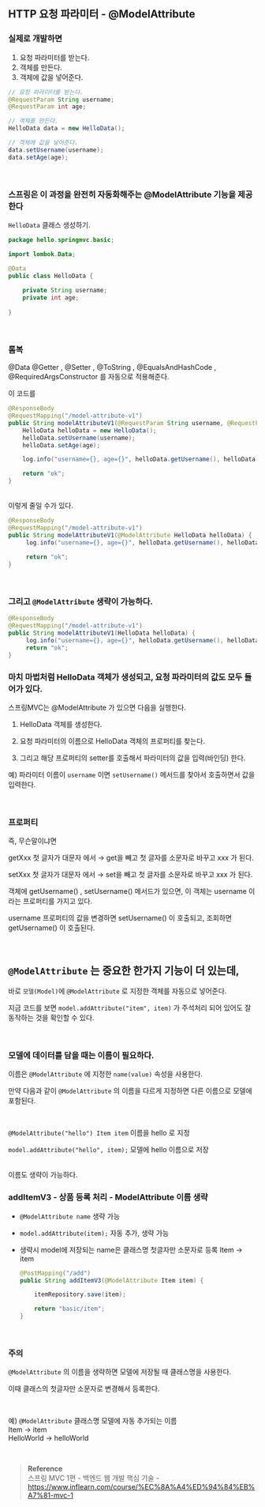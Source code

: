 ## HTTP 요청 파라미터 - @ModelAttribute

### 실제로 개발하면

1. 요청 파라미터를 받는다.
2. 객체를 만든다. 
3. 객체에 값을 넣어준다.

```java
// 요청 파라미터를 받는다.
@RequestParam String username;
@RequestParam int age;

// 객체를 만든다. 
HelloData data = new HelloData();

// 객체에 값을 넣어준다.
data.setUsername(username);
data.setAge(age);
```

<br/>

### 스프링은 이 과정을 완전히 자동화해주는 @ModelAttribute 기능을 제공한다

`HelloData` 클래스 생성하기.

```java
package hello.springmvc.basic;

import lombok.Data;

@Data
public class HelloData {
  
    private String username;
    private int age;
    
}
```

<br/>

### 롬복 

@Data
@Getter , @Setter , @ToString , @EqualsAndHashCode , @RequiredArgsConstructor 를
자동으로 적용해준다.


이 코드를 

```java
@ResponseBody
@RequestMapping("/model-attribute-v1")
public String modelAttributeV1(@RequestParam String username, @RequestParam int age) {
    HelloData helloData = new HelloData();
    helloData.setUsername(username);
    helloData.setAge(age);

    log.info("username={}, age={}", helloData.getUsername(), helloData.getAge());

    return "ok";
}
```

<br/>이렇게 줄일 수가 있다.

```java
@ResponseBody
@RequestMapping("/model-attribute-v1")
public String modelAttributeV1(@ModelAttribute HelloData helloData) {
     log.info("username={}, age={}", helloData.getUsername(), helloData.getAge());
       
     return "ok";
}
```

<br/>

### 그리고 `@ModelAttribute` 생략이 가능하다.

```java
@ResponseBody
@RequestMapping("/model-attribute-v1")
public String modelAttributeV1(HelloData helloData) {
     log.info("username={}, age={}", helloData.getUsername(), helloData.getAge());
     return "ok";
}
```

### 마치 마법처럼 HelloData 객체가 생성되고, 요청 파라미터의 값도 모두 들어가 있다.

스프링MVC는 @ModelAttribute 가 있으면 다음을 실행한다.

1. HelloData 객체를 생성한다.

2. 요청 파라미터의 이름으로 HelloData 객체의 프로퍼티를 찾는다. 
3. 그리고 해당 프로퍼티의 setter를 호출해서 파라미터의 값을 입력(바인딩) 한다.

예) 파라미터 이름이 `username` 이면 `setUsername()` 메서드를 찾아서 호출하면서 값을 입력한다.

<br/>

### 프로퍼티

즉, 무슨말이냐면 

getXxx 첫 글자가 대문자 에서 → get을 빼고 첫 글자를 소문자로 바꾸고 xxx 가 된다.

setXxx 첫 글자가 대문자 에서 → set을 빼고 첫 글자를 소문자로 바꾸고 xxx 가 된다.

객체에 getUsername() , setUsername() 메서드가 있으면, 이 객체는 username 이라는 프로퍼티를 가지고 있다.

username 프로퍼티의 값을 변경하면 setUsername() 이 호출되고, 조회하면 getUsername() 이 호출된다.

<br/>


## `@ModelAttribute` 는 중요한 한가지 기능이 더 있는데, 

바로 `모델(Model)`에 `@ModelAttribute` 로 지정한 객체를 자동으로 넣어준다. 

지금 코드를 보면 `model.addAttribute("item", item)` 가 주석처리 되어 있어도 잘 동작하는 것을 확인할 수 있다.

<br/>


### 모델에 데이터를 담을 때는 이름이 필요하다.

이름은 `@ModelAttribute` 에 지정한 `name(value)` 속성을 사용한다. 

만약 다음과 같이 `@ModelAttribute` 의 이름을 다르게 지정하면 다른 이름으로 모델에 포함된다.

<br/>

`@ModelAttribute("hello") Item item` 이름을 hello 로 지정

`model.addAttribute("hello", item);` 모델에 hello 이름으로 저장

<br/>이름도 생략이 가능하다.

### addItemV3 - 상품 등록 처리 - ModelAttribute 이름 생략

- `@ModelAttribute name` 생략 가능
- `model.addAttribute(item);` 자동 추가, 생략 가능
- 생략시 model에 저장되는 name은 클래스명 첫글자만 소문자로 등록 Item -> item
    
    ```java
    @PostMapping("/add")
    public String addItemV3(@ModelAttribute Item item) {
    
    	itemRepository.save(item);
    
    	return "basic/item";
    }
    ```
 <br/>   
    
### 주의
    
`@ModelAttribute` 의 이름을 생략하면 모델에 저장될 때 클래스명을 사용한다. 
    
이때 클래스의 첫글자만 소문자로 변경해서 등록한다.

<br/>
    
예) `@ModelAttribute` 클래스명 모델에 자동 추가되는 이름 <br/>
Item → item <br/>
HelloWorld → helloWorld


<br/>

>**Reference** <br/>스프링 MVC 1편 - 백엔드 웹 개발 핵심 기술 - https://www.inflearn.com/course/%EC%8A%A4%ED%94%84%EB%A7%81-mvc-1
